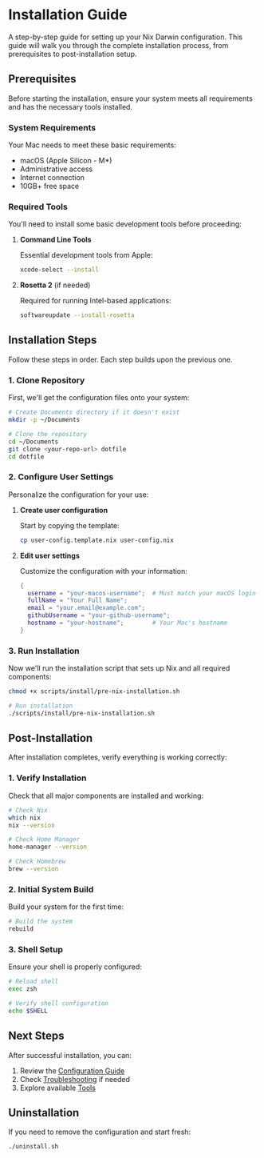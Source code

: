 # Installation Guide

A step-by-step guide for setting up your Nix Darwin configuration. This guide will walk you through the complete installation process, from prerequisites to post-installation setup.

## Prerequisites

Before starting the installation, ensure your system meets all requirements and has the necessary tools installed.

### System Requirements

Your Mac needs to meet these basic requirements:

- macOS (Apple Silicon - M*)
- Administrative access
- Internet connection
- 10GB+ free space

### Required Tools

You'll need to install some basic development tools before proceeding:

1. **Command Line Tools**

   Essential development tools from Apple:

   ```bash
   xcode-select --install
   ```

2. **Rosetta 2** (if needed)

   Required for running Intel-based applications:

   ```bash
   softwareupdate --install-rosetta
   ```

## Installation Steps

Follow these steps in order. Each step builds upon the previous one.

### 1. Clone Repository

First, we'll get the configuration files onto your system:

```bash
# Create Documents directory if it doesn't exist
mkdir -p ~/Documents

# Clone the repository
cd ~/Documents
git clone <your-repo-url> dotfile
cd dotfile
```

### 2. Configure User Settings

Personalize the configuration for your use:

1. **Create user configuration**

   Start by copying the template:

   ```bash
   cp user-config.template.nix user-config.nix
   ```

2. **Edit user settings**

   Customize the configuration with your information:

   ```nix
   {
     username = "your-macos-username";  # Must match your macOS login
     fullName = "Your Full Name";
     email = "your.email@example.com";
     githubUsername = "your-github-username";
     hostname = "your-hostname";        # Your Mac's hostname
   }
   ```

### 3. Run Installation

Now we'll run the installation script that sets up Nix and all required components:

```bash
chmod +x scripts/install/pre-nix-installation.sh

# Run installation
./scripts/install/pre-nix-installation.sh
```

## Post-Installation

After installation completes, verify everything is working correctly:

### 1. Verify Installation

Check that all major components are installed and working:

```bash
# Check Nix
which nix
nix --version

# Check Home Manager
home-manager --version

# Check Homebrew
brew --version
```

### 2. Initial System Build

Build your system for the first time:

```bash
# Build the system
rebuild
```

### 3. Shell Setup

Ensure your shell is properly configured:

```bash
# Reload shell
exec zsh

# Verify shell configuration
echo $SHELL
```

## Next Steps

After successful installation, you can:

1. Review the [Configuration Guide](configuration.md)
2. Check [Troubleshooting](troubleshooting.md) if needed
3. Explore available [Tools](../tools/git.md)

## Uninstallation

If you need to remove the configuration and start fresh:

```bash
./uninstall.sh
```
